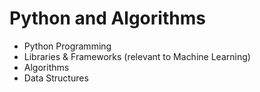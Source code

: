 # Python and Algorithms

- Python Programming
- Libraries & Frameworks (relevant to Machine Learning)
- Algorithms
- Data Structures

